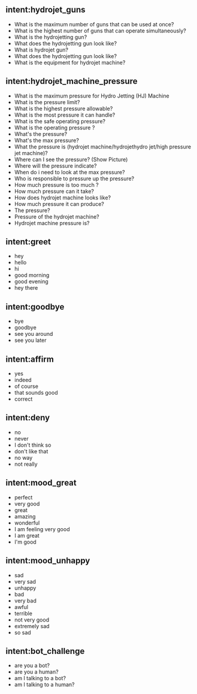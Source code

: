 ## intent:hydrojet_guns
- What is the maximum number of guns that can be used at once?
- What is the highest number of guns that can operate simultaneously?
- What is the hydrojetting gun?						
- What does the hydrojetting gun look like?								
- What is hydrojet gun?								
- What does the hydrojetting gun look like?								
- What is the equipment for hydrojet machine?

## intent:hydrojet_machine_pressure
- What is the maximum pressure for Hydro Jetting (HJ) Machine
- What is the pressure limit?								
- What is the highest pressure allowable?								
- What is the most pressure it can handle?								
- What is the safe operating pressure?								
- What is the operating pressure ?								
- What's the pressure?								
- What's the max pressure?								
- What the pressure is (hydrojet machine/hydrojethydro jet/high pressure jet machine)?
- Where can I see the pressure? (Show Picture)								
- Where will the pressure indicate?
- When do i need to look at the max pressure?								
- Who is responsible to pressure up the pressure?
- How much pressure is too much ?								
- How much pressure can it take?								
- How does hydrojet machine looks like?								
- How much pressure it can produce?								
- The pressure?								
- Pressure of the hydrojet machine?								
- Hydrojet machine pressure is?

## intent:greet
- hey
- hello
- hi
- good morning
- good evening
- hey there

## intent:goodbye
- bye
- goodbye
- see you around
- see you later

## intent:affirm
- yes
- indeed
- of course
- that sounds good
- correct

## intent:deny
- no
- never
- I don't think so
- don't like that
- no way
- not really

## intent:mood_great
- perfect
- very good
- great
- amazing
- wonderful
- I am feeling very good
- I am great
- I'm good

## intent:mood_unhappy
- sad
- very sad
- unhappy
- bad
- very bad
- awful
- terrible
- not very good
- extremely sad
- so sad

## intent:bot_challenge
- are you a bot?
- are you a human?
- am I talking to a bot?
- am I talking to a human?
